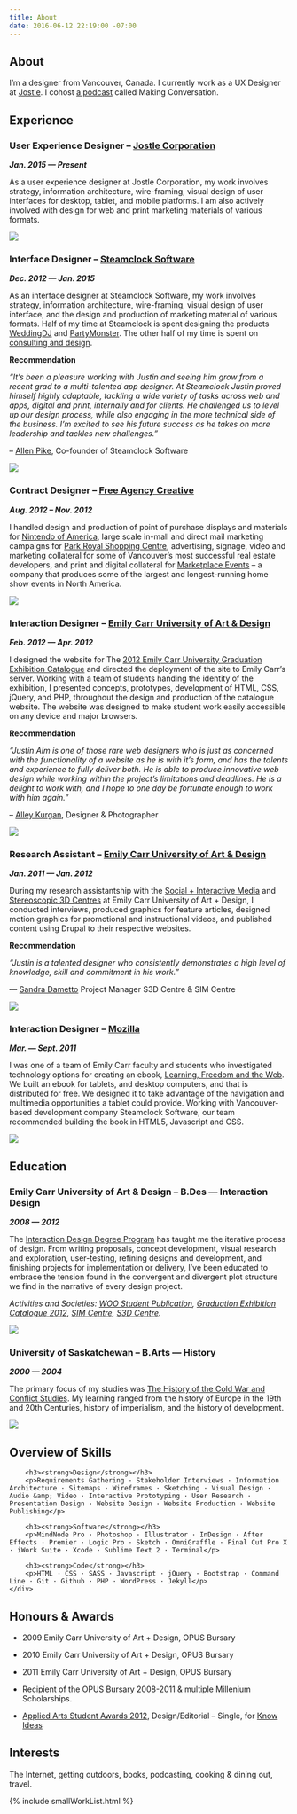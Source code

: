 ```yaml
---
title: About
date: 2016-06-12 22:19:00 -07:00
---
```


<article class="cf">
    <div class="fl measure ph4 pb4 f4-m f3-l lh-copy">
        <h1>About</h1>
        <p>I’m a designer from Vancouver, Canada. I currently work as a UX Designer at <a href="http://www.jostle.me/">Jostle</a>. I cohost <a href="http://makingconversation.ca/" title="Making Conversation Podcast">a podcast</a> called Making Conversation.</p>
    </div>
    <div class="fl w-100 ph4 lh-copy">
        <h2><strong>Experience</strong></h2>
    </div>
    <!-- Jostle -->
    <div class="cf pb4">
        <div class="fl w-100 w-50-ns ph4 lh-copy">
            <h3 class="mv0"><strong>User Experience Designer – <a href="http://www.jostle.me/">Jostle Corporation</a></strong></h3>
            <p class="mt0"><strong><em>Jan. 2015 — Present</em></strong></p>
            <p>As a user experience designer at Jostle Corporation, my work involves strategy, information architecture, wire-framing, visual design of user interfaces for desktop, tablet, and mobile platforms. I am also actively involved with design for web and print marketing materials of various formats.</p>
        </div>
        <div class="fl w-100 w-50-ns ph4 mb2">
            <img class="w-100" src="/uploads/jostle.jpg">
        </div>
    </div>
    <!-- Steamclock -->
    <div class="cf pb4">
        <div class="fl w-100 w-50-ns ph4 lh-copy">
            <h3 class="mv0"><strong>Interface Designer – <a href="http://www.steamclock.com/">Steamclock Software</a></strong></h3>
            <p class="mt0"><strong><em>Dec. 2012 — Jan. 2015</em></strong></p>
            <p class="mb2">As an interface designer at Steamclock Software, my work involves strategy, information architecture, wire-framing, visual design of user interface, and the design and production of marketing material of various formats. Half of my time at Steamclock is spent designing the products <a href="http://www.steamclock.com/weddingdj/">WeddingDJ</a> and <a href="http://www.steamclock.com/partymonster/">PartyMonster</a>. The other half of my time is spent on <a href="http://www.steamclock.com/services/">consulting and design</a>.</p>
            <p><strong>Recommendation</strong></p>
            <p><em>“It’s been a pleasure working with Justin and seeing him grow from a recent grad to a multi-talented app designer. At Steamclock Justin proved himself highly adaptable, tackling a wide variety of tasks across web and apps, digital and print, internally and for clients. He challenged us to level up our design process, while also engaging in the more technical side of the business. I’m excited to see his future success as he takes on more leadership and tackles new challenges.”</em></p>
            <p>– <a href="http://ca.linkedin.com/in/allenpike">Allen Pike</a>, Co-founder of Steamclock Software</p>
        </div>
        <div class="fl w-100 w-50-ns ph4 mb2">
            <img class="w-100" src="/uploads/steamclock.jpg">
        </div>
    </div>
    <!-- Free Agency -->
    <div class="cf pb4">
        <div class="fl w-100 w-50-ns ph4 lh-copy">
            <h3 class="mv0"><strong>Contract Designer – <a href="http://freeagencycreative.com/">Free Agency Creative</a></strong></h3>
            <p class="mt0"><strong><em>Aug. 2012 – Nov. 2012</em></strong></p>
            <p>I handled design and production of point of purchase displays and materials for <a href="http://www.nintendo.com/">Nintendo of America</a>, large scale in-mall and direct mail marketing campaigns for <a href="http://www.shopparkroyal.com/">Park Royal Shopping Centre</a>, advertising, signage, video and marketing collateral for some of Vancouver’s most successful real estate developers, and print and digital collateral for <a href="http://www.nintendo.com/">Marketplace Events</a> – a company that produces some of the largest and longest-running home show events in North America.</p>
            </div>
        <div class="fl w-100 w-50-ns ph4 mb2">
            <img class="w-100" src="/uploads/freeagencycreative.jpg">
        </div>
    </div>
</article>

<div class="cf pb4">
    <div class="fl w-100 w-50-ns ph4 lh-copy">
        <h3 class="mv0"><strong>Interaction Designer – <a href="http://www.ecuad.ca/">Emily Carr University of Art &amp; Design</a></strong></h3>
        <p class="mt0"><strong><em>Feb. 2012 — Apr. 2012</em></strong></p>
        <p>I designed the website for The <a href="http://grad2012.ecuad.ca/">2012 Emily Carr University Graduation Exhibition Catalogue</a> and directed the deployment of the site to Emily Carr’s server. Working with a team of students handing the identity of the exhibition, I presented concepts, prototypes, development of HTML, CSS, jQuery, and PHP, throughout the design and production of the catalogue website. The website was designed to make student work easily accessible on any device and major browsers.</p>
        <p><strong>Recommendation</strong></p>
        <p><em>“Justin Alm is one of those rare web designers who is just as concerned with the functionality of a website as he is with it’s form, and has the talents and experience to fully deliver both. He is able to produce innovative web design while working within the project’s limitations and deadlines. He is a delight to work with, and I hope to one day be fortunate enough to work with him again.”</em></p>
        <p>– <a href="http://alleykurgan.com/">Alley Kurgan</a>, Designer &amp; Photographer</p>
    </div>
    <div class="fl w-100 w-50-ns ph4 mb2 lh-copy">
        <img class="w-100" src="/uploads/studiogrey.jpg">
    </div>
</div>

<div class="cf pb4">
    <div class="fl w-100 w-50-ns ph4 mb2 lh-copy">
        <h3 class="mv0"><strong>Research Assistant – <a href="http://www.ecuad.ca/">Emily Carr University of Art &amp; Design</a></strong></h3>
        <p class="mt0"><strong><em>Jan. 2011 — Jan. 2012</em></strong></p>
        <p>During my research assistantship with the <a href="http://research.ecuad.ca/simcentre/">Social + Interactive Media</a> and <a href="http://research.ecuad.ca/s3dcentre/">Stereoscopic 3D Centres</a> at Emily Carr University of Art + Design, I conducted interviews, produced graphics for feature articles, designed motion graphics for promotional and instructional videos, and published content using Drupal to their respective websites.</p>
        <p><strong>Recommendation</strong></p>
        <p><em>“Justin is a talented designer who consistently demonstrates a high level of knowledge, skill and commitment in his work.”</em></p>
        <p>— <a href="https://www.linkedin.com/in/sandradametto">Sandra Dametto</a> Project Manager S3D Centre &amp; SIM Centre</p>
    </div>
    <div class="fl w-100 w-50-ns ph4 mb2 lh-copy">
        <img class="w-100" src="http://placehold.it/600x400">
    </div>
</div>

<div class="cf pb4">
    <div class="fl w-100 w-50-ns ph4 mb2 lh-copy">
        <h3 class="mv0"><strong>Interaction Designer – <a href="https://www.mozilla.org/en-US/">Mozilla</a></strong></h3>
        <p class="mt0"><strong><em>Mar. — Sept. 2011</em></strong></p>
        <p>I was one of a team of Emily Carr faculty and students who investigated technology options for creating an ebook, <a href="http://learningfreedomandtheweb.org/">Learning, Freedom and the Web</a>. We built an ebook for tablets, and desktop computers, and that is distributed for free. We designed it to take advantage of the navigation and multimedia opportunities a tablet could provide. Working with Vancouver-based development company Steamclock Software, our team recommended building the book in HTML5, Javascript and CSS.</p>
    </div>
    <div class="fl w-100 w-50-ns ph4 mb2 lh-copy">
        <p><img class="w-100" src="http://placehold.it/600x400"></p>
    </div>
</div>

<div class="cf">
    <div class="fl w-100 ph4 mb2 lh-copy">
        <h2><strong>Education</strong></h2>
    </div>
</div>

<div class="cf">
    <div class="fl w-100 w-50-ns ph4 mb2 lh-copy">
        <h3 class="mv0"><strong>Emily Carr University of Art &amp; Design – B.Des — Interaction Design</strong></h3>
        <p class="mt0"><strong><em>2008 — 2012</em></strong></p>
        <p>The <a href="http://design.ecuad.ca/">Interaction Design Degree Program</a> has taught me the iterative process of design. From writing proposals, concept development, visual research and exploration, user-testing, refining designs and development, and finishing projects for implementation or delivery, I’ve been educated to embrace the tension found in the convergent and divergent plot structure we find in the narrative of every design project.</p>
        <p><em>Activities and Societies: <a href="http://www.woopublication.ca/">WOO Student Publication</a>, <a href="http://grad2012.ecuad.ca/">Graduation Exhibition Catalogue 2012</a>, <a href="http://research.ecuad.ca/simcentre/">SIM Centre</a>, <a href="http://research.ecuad.ca/s3dcentre/">S3D Centre</a>.</em></p>
    </div>
    <div class="fl w-100 w-50-ns ph4 mb2 lh-copy">
        <p><img class="w-100" src="http://placehold.it/600x400"></p>
    </div>
</div>

<div class="cf">
    <div class="fl w-100 w-50-ns ph4 mb2 lh-copy lh-copy-l">
        <h3 class="mv0"><strong>University of Saskatchewan – B.Arts — History</strong></h3>
        <p class="mt0"><strong><em>2000 — 2004</em></strong></p>
        <p>The primary focus of my studies was <a href="http://artsandscience.usask.ca/arts-science/humanities-finearts.php">The History of the Cold War and Conflict Studies</a>. My learning ranged from the history of Europe in the 19th and 20th Centuries, history of imperialism, and the history of development.</p>
    </div>
    <div class="fl w-100 w-50-ns ph4 mb2 lh-copy">
        <p><img class="w-100" src="http://placehold.it/600x400"></p>
    </div>
</div>

<div class="cf">
    <div class="fl w-100 w-75-ns ph4 mb2 lh-copy">
        <h2><strong>Overview of Skills</strong></h2>
        
        <h3><strong>Design</strong></h3>
        <p>Requirements Gathering · Stakeholder Interviews · Information Architecture · Sitemaps · Wireframes · Sketching · Visual Design · Audio &amp; Video · Interactive Prototyping · User Research · Presentation Design · Website Design · Website Production · Website Publishing</p>

        <h3><strong>Software</strong></h3>
        <p>MindNode Pro · Photoshop · Illustrator · InDesign · After Effects · Premier · Logic Pro · Sketch · OmniGraffle · Final Cut Pro X · iWork Suite · Xcode · Sublime Text 2 · Terminal</p>

        <h3><strong>Code</strong></h3>
        <p>HTML · CSS · SASS · Javascript · jQuery · Bootstrap · Command Line · Git · Github · PHP · WordPress · Jekyll</p>
    </div>
</div>

<div class="cf">
    <div class="fl w-100 w-75-ns ph4 mb2 lh-copy">
        <h2><strong>Honours &amp; Awards</strong></h2>
        <ul>
            <li><p>2009 Emily Carr University of Art + Design, OPUS Bursary</p></li>
            <li><p>2010 Emily Carr University of Art + Design, OPUS Bursary</p></li>
            <li><p>2011 Emily Carr University of Art + Design, OPUS Bursary</p></li>
            <li><p>Recipient of the OPUS Bursary 2008-2011 &amp; multiple Millenium Scholarships.</p></li>
            <li><p><a href="http://www.appliedartsmag.com/winners_gallery/student/?id=981&amp;year=2012&amp;clip=1">Applied Arts Student Awards 2012</a>, Design/Editorial – Single, for <a href="http://justinalm.com/projects/know-ideas">Know Ideas</a></p></li>
        </ul>
    </div>
</div>

<div class="cf pb4">
    <div class="fl w-100 w-75-ns ph4 mb2 lh-copy">
        <h2><strong>Interests</strong></h2>
        <p>The Internet, getting outdoors, books, podcasting, cooking &amp; dining out, travel.</p>
    </div>
</div>

{% include smallWorkList.html %}
